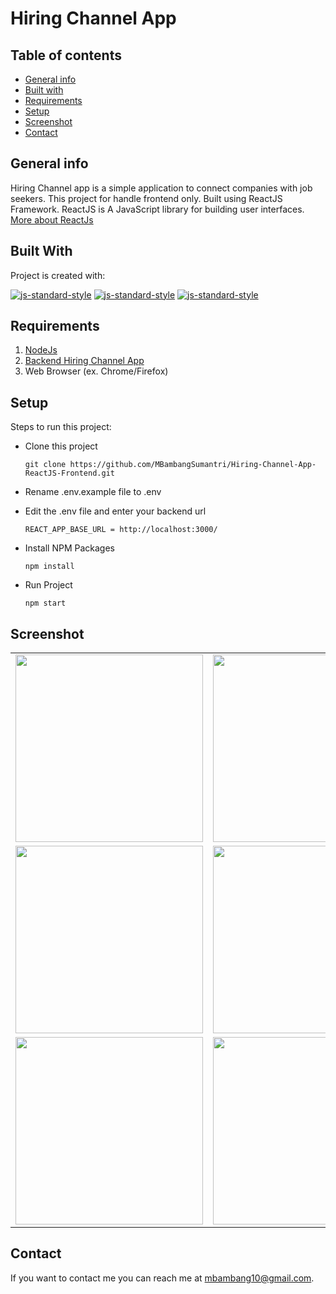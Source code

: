 # Hiring Channel App

## Table of contents
* [General info](#general-info)
* [Built with](#built-with)
* [Requirements](#requirements)
* [Setup](#setup)
* [Screenshot](#screenshot)
* [Contact](#contact)

## General info
Hiring Channel app is a simple application to connect companies with job seekers. This project for handle frontend only. Built using ReactJS Framework.
ReactJS is A JavaScript library for building user interfaces. [More about ReactJs](https://reactjs.org/)

## Built With
Project is created with:

[![js-standard-style](https://img.shields.io/badge/NodeJs-v.10.16-brightgreen)](https://nodejs.org/en/)
[![js-standard-style](https://img.shields.io/badge/ReactJs-v.16.12.0-red)](https://reactjs.org)
[![js-standard-style](https://img.shields.io/badge/React%20Redux-v.7.1-blueviolet)](https://react-redux.js.org/)

## Requirements
1. <a href="https://nodejs.org/en/">NodeJs</a>
2. [Backend Hiring Channel App](https://github.com/MBambangSumantri/RESTful-API-Hiring-Channel)
3. Web Browser (ex. Chrome/Firefox)

## Setup
Steps to run this project:

 - Clone this project
 
	``` git clone https://github.com/MBambangSumantri/Hiring-Channel-App-ReactJS-Frontend.git ```
	
 - Rename .env.example file to .env
 - Edit the .env file and enter your backend url
 
 	``` REACT_APP_BASE_URL = http://localhost:3000/ ```
	
 - Install NPM Packages
 
	``` npm install ```
	
 - Run Project
 
	``` npm start ```

## Screenshot
<table>
<tr align='center'>
<td><img src=https://user-images.githubusercontent.com/57070723/72789657-bc32d480-3c66-11ea-9e5f-b49fe742f989.png width="300px" /></td>
<td><img src=https://user-images.githubusercontent.com/57070723/72790279-eafd7a80-3c67-11ea-9887-f6ba908bd950.png width="300px" /></td></tr>
<tr align="center">
<td><img src=https://user-images.githubusercontent.com/57070723/72989235-79b4f780-3e20-11ea-8af9-c84f2df7892e.png width="300px" /></td>
<td><img src=https://user-images.githubusercontent.com/57070723/72989236-7a4d8e00-3e20-11ea-99f9-a5589bc08ce6.png width="300px" /></td></tr>
<tr align="center">
<td><img src=https://user-images.githubusercontent.com/57070723/72989238-7a4d8e00-3e20-11ea-9926-e84bb95c6ad7.png width="300px" /></td>
<td><img src=https://user-images.githubusercontent.com/57070723/72989394-bf71c000-3e20-11ea-95ef-bbe34306c2c5.png width="300px" /></td></tr>
</table>

## Contact

If you want to contact me you can reach me at <mbambang10@gmail.com>.
